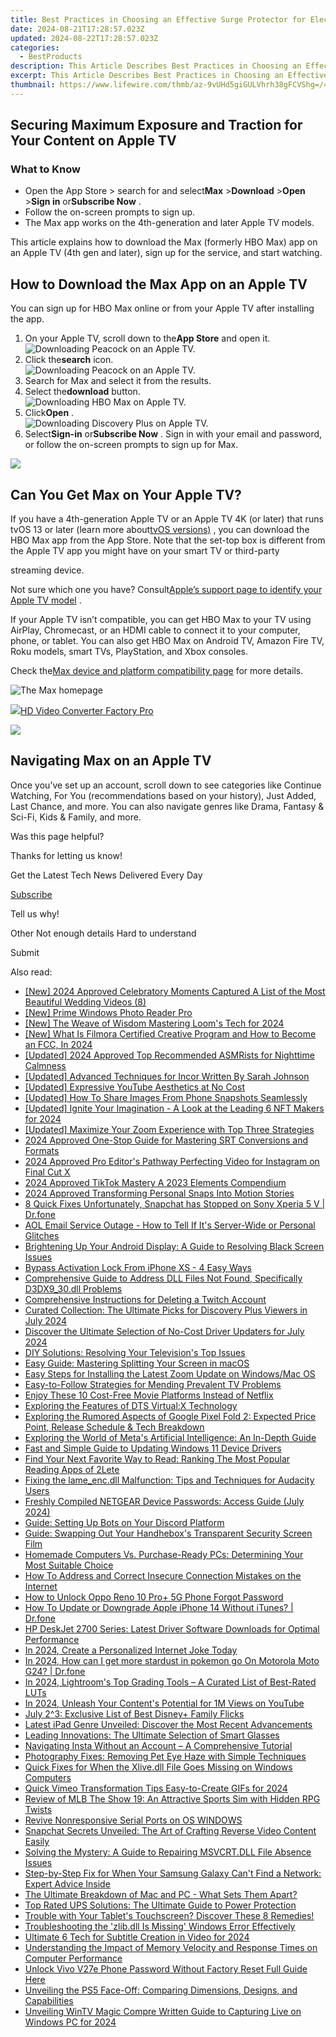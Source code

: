 ```yaml
---
title: Best Practices in Choosing an Effective Surge Protector for Electronics
date: 2024-08-21T17:28:57.023Z
updated: 2024-08-22T17:28:57.023Z
categories:
  - BestProducts
description: This Article Describes Best Practices in Choosing an Effective Surge Protector for Electronics
excerpt: This Article Describes Best Practices in Choosing an Effective Surge Protector for Electronics
thumbnail: https://www.lifewire.com/thmb/az-9vUHd5giGULVhrh38gFCVShg=/400x300/filters:no_upscale():max_bytes(150000):strip_icc():format(webp)/GettyImages-482141903-596b8b353df78c57f4a8de02.jpg
---
```


## Securing Maximum Exposure and Traction for Your Content on Apple TV
### What to Know

* Open the App Store > search for and select**Max** \>**Download** \>**Open** \>**Sign in** or**Subscribe Now** .
* Follow the on-screen prompts to sign up.
* The Max app works on the 4th-generation and later Apple TV models.

 This article explains how to download the Max (formerly HBO Max) app on an Apple TV (4th gen and later), sign up for the service, and start watching.

## How to Download the Max App on an Apple TV

 You can sign up for HBO Max online or from your Apple TV after installing the app.

1. On your Apple TV, scroll down to the**App Store** and open it.  
![Downloading Peacock on an Apple TV.](https://www.lifewire.com/thmb/VRK85HRo1UkcvrOKEU4C8SvOjaw=/1500x0/filters:no_upscale():max_bytes(150000):strip_icc():format(webp)/AppleTVStreaming2-6e50e4b8f2124deaaea7f71bd6b9c536.jpg)
2. Click the**search** icon.  
![Downloading Peacock on an Apple TV.](https://www.lifewire.com/thmb/snsgs-1eAmuF2Tgst2c9L1foSP8=/1500x0/filters:no_upscale():max_bytes(150000):strip_icc():format(webp)/AppleTVStreaming3-fe551a4273c84758a1b24daf59cea91a.jpg)
3. Search for Max and select it from the results.
4. Select the**download** button.  
![Downloading HBO Max on Apple TV.](https://www.lifewire.com/thmb/clAlHXG05XPwOOFfdcs0GzVZM84=/1500x0/filters:no_upscale():max_bytes(150000):strip_icc():format(webp)/AppleTVStreaming_download-c479544c0e4e48b1a4e31b69321a4c04.jpg)
5. Click**Open** .  
![Downloading Discovery Plus on Apple TV.](https://www.lifewire.com/thmb/XQVowGc4du6AH8CelAdIbZJKlZc=/1500x0/filters:no_upscale():max_bytes(150000):strip_icc():format(webp)/AppleTVStreaming_Open-7269c243919a433b9f9fd80eeab7332e.jpg)
6. Select**Sign-in** or**Subscribe Now** . Sign in with your email and password, or follow the on-screen prompts to sign up for Max.

<!-- affiliate ads begin -->
<a href="https://secure.2checkout.com/order/checkout.php?PRODS=4620780&QTY=1&AFFILIATE=108875&CART=1"><img src="https://secure.avangate.com/images/merchant/07dd4d5a72f5740ef0f035f201951476/728__90banner.jpg" border="0"></a>
<!-- affiliate ads end -->
## Can You Get Max on Your Apple TV?

 If you have a 4th-generation Apple TV or an Apple TV 4K (or later) that runs tvOS 13 or later (learn more about[tvOS versions)](https://www.lifewire.com/what-is-tvos-4690282) , you can download the HBO Max app from the App Store. Note that the set-top box is different from the Apple TV app you might have on your smart TV or third-party  
  
 streaming device.

 Not sure which one you have? Consult[Apple’s support page to identify your Apple TV model](https://support.apple.com/en-us/101605) .

 If your Apple TV isn’t compatible, you can get HBO Max to your TV using AirPlay, Chromecast, or an HDMI cable to connect it to your computer, phone, or tablet. You can also get HBO Max on Android TV, Amazon Fire TV, Roku models, smart TVs, PlayStation, and Xbox consoles.

 Check the[Max device and platform compatibility page](https://help.max.com/us/Answer/Detail/000002506) for more details.

![The Max homepage](https://www.lifewire.com/thmb/Z-X0qMzhVryndXH1JlgVTojX52A=/1500x0/filters:no_upscale():max_bytes(150000):strip_icc():format(webp)/Screenshot2023-08-11at3.41.03PM-613067b3a48e487aa37c15bb98e6fbf2.jpg)

<!-- affiliate ads begin -->
<a href="https://secure.2checkout.com/order/checkout.php?PRODS=4537546&QTY=1&AFFILIATE=108875&CART=1"><img src="https://secure.avangate.com/images/merchant/4b0a0290ad7df100b77e86839989a75e/products/7_copy_2_2_hdpro.png" border="0">HD Video Converter Factory Pro</a>
<!-- affiliate ads end -->
<!-- affiliate ads begin -->
<a href="https://secure.2checkout.com/order/checkout.php?PRODS=33729450&QTY=1&AFFILIATE=108875&CART=1"><img src="https://secure.avangate.com/images/merchant/7f687767ccf20fcea1c9dc4a5adc2326/Digisigner_banner_728_x_90_color_version.png" border="0"></a>
<!-- affiliate ads end -->
## Navigating Max on an Apple TV

 Once you’ve set up an account, scroll down to see categories like Continue Watching, For You (recommendations based on your history), Just Added, Last Chance, and more. You can also navigate genres like Drama, Fantasy & Sci-Fi, Kids & Family, and more.

Was this page helpful?

Thanks for letting us know!

 Get the Latest Tech News Delivered Every Day

[Subscribe](https://www.lifewire.com/#)

Tell us why!

 Other  Not enough details  Hard to understand

 Submit

<ins class="adsbygoogle"
     style="display:block"
     data-ad-format="autorelaxed"
     data-ad-client="ca-pub-7571918770474297"
     data-ad-slot="1223367746"></ins>



<ins class="adsbygoogle"
     style="display:block"
     data-ad-client="ca-pub-7571918770474297"
     data-ad-slot="8358498916"
     data-ad-format="auto"
     data-full-width-responsive="true"></ins>

<span class="atpl-alsoreadstyle">Also read:</span>
<div><ul>
<li><a href="https://youtube-data.techidaily.com/024-approved-celebratory-moments-captured-a-list-of-the-most-beautiful-wedding-videos-8/"><u>[New] 2024 Approved  Celebratory Moments Captured  A List of the Most Beautiful Wedding Videos (8)</u></a></li>
<li><a href="https://extra-support.techidaily.com/new-prime-windows-photo-reader-pro/"><u>[New] Prime Windows Photo Reader Pro</u></a></li>
<li><a href="https://screen-sharing-recording.techidaily.com/new-the-weave-of-wisdom-mastering-looms-tech-for-2024/"><u>[New] The Weave of Wisdom  Mastering Loom's Tech for 2024</u></a></li>
<li><a href="https://youtube-sure.techidaily.com/hat-is-filmora-certified-creative-program-and-how-to-become-an-fcc-in-2024/"><u>[New] What Is Filmora Certified Creative Program and How to Become an FCC, In 2024</u></a></li>
<li><a href="https://fox-access.techidaily.com/updated-2024-approved-top-recommended-asmrists-for-nighttime-calmness/"><u>[Updated] 2024 Approved  Top Recommended ASMRists for Nighttime Calmness</u></a></li>
<li><a href="https://extra-tips.techidaily.com/updated-advanced-techniques-for-incor-written-by-sarah-johnson/"><u>[Updated] Advanced Techniques for Incor Written By  Sarah Johnson</u></a></li>
<li><a href="https://facebook-record-videos.techidaily.com/updated-expressive-youtube-aesthetics-at-no-cost/"><u>[Updated] Expressive YouTube Aesthetics at No Cost</u></a></li>
<li><a href="https://snapchat-videos.techidaily.com/updated-how-to-share-images-from-phone-snapshots-seamlessly/"><u>[Updated] How To Share Images From Phone Snapshots Seamlessly</u></a></li>
<li><a href="https://vp-tips.techidaily.com/updated-ignite-your-imagination-a-look-at-the-leading-6-nft-makers-for-2024/"><u>[Updated] Ignite Your Imagination - A Look at the Leading 6 NFT Makers for 2024</u></a></li>
<li><a href="https://extra-guidance.techidaily.com/updated-maximize-your-zoom-experience-with-top-three-strategies/"><u>[Updated] Maximize Your Zoom Experience with Top Three Strategies</u></a></li>
<li><a href="https://fox-cloud.techidaily.com/2024-approved-one-stop-guide-for-mastering-srt-conversions-and-formats/"><u>2024 Approved  One-Stop Guide for Mastering SRT Conversions and Formats</u></a></li>
<li><a href="https://instagram-videos.techidaily.com/2024-approved-pro-editors-pathway-perfecting-video-for-instagram-on-final-cut-x/"><u>2024 Approved  Pro Editor's Pathway  Perfecting Video for Instagram on Final Cut X</u></a></li>
<li><a href="https://tiktok-video-recordings.techidaily.com/2024-approved-tiktok-mastery-a-2023-elements-compendium/"><u>2024 Approved  TikTok Mastery  A 2023 Elements Compendium</u></a></li>
<li><a href="https://fox-helps.techidaily.com/2024-approved-transforming-personal-snaps-into-motion-stories/"><u>2024 Approved  Transforming Personal Snaps Into Motion Stories</u></a></li>
<li><a href="https://howto.techidaily.com/8-quick-fixes-unfortunately-snapchat-has-stopped-on-sony-xperia-5-v-drfone-by-drfone-fix-android-problems-fix-android-problems/"><u>8 Quick Fixes Unfortunately, Snapchat has Stopped on Sony Xperia 5 V | Dr.fone</u></a></li>
<li><a href="https://techtrends.techidaily.com/aol-email-service-outage-how-to-tell-if-its-server-wide-or-personal-glitches/"><u>AOL Email Service Outage - How to Tell If It's Server-Wide or Personal Glitches</u></a></li>
<li><a href="https://techtrends.techidaily.com/brightening-up-your-android-display-a-guide-to-resolving-black-screen-issues/"><u>Brightening Up Your Android Display: A Guide to Resolving Black Screen Issues</u></a></li>
<li><a href="https://activate-lock.techidaily.com/bypass-activation-lock-from-iphone-xs-4-easy-ways-by-drfone-ios/"><u>Bypass Activation Lock From iPhone XS - 4 Easy Ways</u></a></li>
<li><a href="https://techtrends.techidaily.com/comprehensive-guide-to-address-dll-files-not-found-specifically-d3dx930dll-problems/"><u>Comprehensive Guide to Address DLL Files Not Found, Specifically D3DX9_30.dll Problems</u></a></li>
<li><a href="https://techtrends.techidaily.com/comprehensive-instructions-for-deleting-a-twitch-account/"><u>Comprehensive Instructions for Deleting a Twitch Account</u></a></li>
<li><a href="https://techtrends.techidaily.com/curated-collection-the-ultimate-picks-for-discovery-plus-viewers-in-july-2024/"><u>Curated Collection: The Ultimate Picks for Discovery Plus Viewers in July 2024</u></a></li>
<li><a href="https://techtrends.techidaily.com/discover-the-ultimate-selection-of-no-cost-driver-updaters-for-july-2024/"><u>Discover the Ultimate Selection of No-Cost Driver Updaters for July 2024</u></a></li>
<li><a href="https://techtrends.techidaily.com/diy-solutions-resolving-your-televisions-top-issues/"><u>DIY Solutions: Resolving Your Television's Top Issues</u></a></li>
<li><a href="https://techtrends.techidaily.com/easy-guide-mastering-splitting-your-screen-in-macos/"><u>Easy Guide: Mastering Splitting Your Screen in macOS</u></a></li>
<li><a href="https://techtrends.techidaily.com/easy-steps-for-installing-the-latest-zoom-update-on-windowsmac-os/"><u>Easy Steps for Installing the Latest Zoom Update on Windows/Mac OS</u></a></li>
<li><a href="https://tech-recovery.techidaily.com/easy-to-follow-strategies-for-mending-prevalent-tv-problems/"><u>Easy-to-Follow Strategies for Mending Prevalent TV Problems</u></a></li>
<li><a href="https://techtrends.techidaily.com/enjoy-these-10-cost-free-movie-platforms-instead-of-netflix/"><u>Enjoy These 10 Cost-Free Movie Platforms Instead of Netflix</u></a></li>
<li><a href="https://techtrends.techidaily.com/exploring-the-features-of-dts-virtualx-technology/"><u>Exploring the Features of DTS Virtual:X Technology</u></a></li>
<li><a href="https://techtrends.techidaily.com/exploring-the-rumored-aspects-of-google-pixel-fold-2-expected-price-point-release-schedule-and-tech-breakdown/"><u>Exploring the Rumored Aspects of Google Pixel Fold 2: Expected Price Point, Release Schedule & Tech Breakdown</u></a></li>
<li><a href="https://techtrends.techidaily.com/exploring-the-world-of-metas-artificial-intelligence-an-in-depth-guide/"><u>Exploring the World of Meta's Artificial Intelligence: An In-Depth Guide</u></a></li>
<li><a href="https://tech-recovery.techidaily.com/fast-and-simple-guide-to-updating-windows-11-device-drivers/"><u>Fast and Simple Guide to Updating Windows 11 Device Drivers</u></a></li>
<li><a href="https://techtrends.techidaily.com/find-your-next-favorite-way-to-read-ranking-the-most-popular-reading-apps-of-2lete/"><u>Find Your Next Favorite Way to Read: Ranking The Most Popular Reading Apps of 2Lete</u></a></li>
<li><a href="https://techtrends.techidaily.com/fixing-the-lameencdll-malfunction-tips-and-techniques-for-audacity-users/"><u>Fixing the lame_enc.dll Malfunction: Tips and Techniques for Audacity Users</u></a></li>
<li><a href="https://techtrends.techidaily.com/freshly-compiled-netgear-device-passwords-access-guide-july-2024/"><u>Freshly Compiled NETGEAR Device Passwords: Access Guide (July 2024)</u></a></li>
<li><a href="https://techtrends.techidaily.com/guide-setting-up-bots-on-your-discord-platform/"><u>Guide: Setting Up Bots on Your Discord Platform</u></a></li>
<li><a href="https://techtrends.techidaily.com/guide-swapping-out-your-handheboxs-transparent-security-screen-film/"><u>Guide: Swapping Out Your Handhebox's Transparent Security Screen Film</u></a></li>
<li><a href="https://techtrends.techidaily.com/homemade-computers-vs-purchase-ready-pcs-determining-your-most-suitable-choice/"><u>Homemade Computers Vs. Purchase-Ready PCs: Determining Your Most Suitable Choice</u></a></li>
<li><a href="https://techtrends.techidaily.com/how-to-address-and-correct-insecure-connection-mistakes-on-the-internet/"><u>How To Address and Correct Insecure Connection Mistakes on the Internet</u></a></li>
<li><a href="https://review-topics.techidaily.com/how-to-unlock-oppo-reno-10-proplus-5g-phone-forgot-password-by-drfone-android-unlock-android-unlock/"><u>How to Unlock Oppo Reno 10 Pro+ 5G Phone Forgot Password</u></a></li>
<li><a href="https://techidaily.com/how-to-update-or-downgrade-apple-iphone-14-without-itunes-drfone-by-drfone-ios-system-repair-ios-system-repair/"><u>How To Update or Downgrade Apple iPhone 14 Without iTunes? | Dr.fone</u></a></li>
<li><a href="https://win-dash.techidaily.com/hp-deskjet-2700-series-latest-driver-software-downloads-for-optimal-performance/"><u>HP DeskJet 2700 Series: Latest Driver Software Downloads for Optimal Performance</u></a></li>
<li><a href="https://extra-information.techidaily.com/in-2024-create-a-personalized-internet-joke-today/"><u>In 2024, Create a Personalized Internet Joke Today</u></a></li>
<li><a href="https://android-pokemon-go.techidaily.com/in-2024-how-can-i-get-more-stardust-in-pokemon-go-on-motorola-moto-g24-drfone-by-drfone-virtual-android/"><u>In 2024, How can I get more stardust in pokemon go On Motorola Moto G24? | Dr.fone</u></a></li>
<li><a href="https://extra-skills.techidaily.com/in-2024-lightrooms-top-grading-tools-a-curated-list-of-best-rated-luts/"><u>In 2024, Lightroom's Top Grading Tools – A Curated List of Best-Rated LUTs</u></a></li>
<li><a href="https://some-skills.techidaily.com/in-2024-unleash-your-contents-potential-for-1m-views-on-youtube/"><u>In 2024, Unleash Your Content's Potential for 1M Views on YouTube</u></a></li>
<li><a href="https://techtrends.techidaily.com/july-23-exclusive-list-of-best-disneyplus-family-flicks/"><u>July 2^3: Exclusive List of Best Disney+ Family Flicks</u></a></li>
<li><a href="https://techtrends.techidaily.com/latest-ipad-genre-unveiled-discover-the-most-recent-advancements/"><u>Latest iPad Genre Unveiled: Discover the Most Recent Advancements</u></a></li>
<li><a href="https://techtrends.techidaily.com/leading-innovations-the-ultimate-selection-of-smart-glasses/"><u>Leading Innovations: The Ultimate Selection of Smart Glasses</u></a></li>
<li><a href="https://techtrends.techidaily.com/navigating-insta-without-an-account-a-comprehensive-tutorial/"><u>Navigating Insta Without an Account – A Comprehensive Tutorial</u></a></li>
<li><a href="https://techtrends.techidaily.com/photography-fixes-removing-pet-eye-haze-with-simple-techniques/"><u>Photography Fixes: Removing Pet Eye Haze with Simple Techniques</u></a></li>
<li><a href="https://techtrends.techidaily.com/quick-fixes-for-when-the-xlivedll-file-goes-missing-on-windows-computers/"><u>Quick Fixes for When the Xlive.dll File Goes Missing on Windows Computers</u></a></li>
<li><a href="https://vimeo-videos.techidaily.com/quick-vimeo-transformation-tips-easy-to-create-gifs-for-2024/"><u>Quick Vimeo Transformation Tips  Easy-to-Create GIFs for 2024</u></a></li>
<li><a href="https://buynow-help.techidaily.com/review-of-mlb-the-show-19-an-attractive-sports-sim-with-hidden-rpg-twists/"><u>Review of MLB The Show 19: An Attractive Sports Sim with Hidden RPG Twists</u></a></li>
<li><a href="https://driver-error.techidaily.com/revive-nonresponsive-serial-ports-on-os-windows/"><u>Revive Nonresponsive Serial Ports on OS WINDOWS</u></a></li>
<li><a href="https://techtrends.techidaily.com/snapchat-secrets-unveiled-the-art-of-crafting-reverse-video-content-easily/"><u>Snapchat Secrets Unveiled: The Art of Crafting Reverse Video Content Easily</u></a></li>
<li><a href="https://techtrends.techidaily.com/solving-the-mystery-a-guide-to-repairing-msvcrtdll-file-absence-issues/"><u>Solving the Mystery: A Guide to Repairing MSVCRT.DLL File Absence Issues</u></a></li>
<li><a href="https://techtrends.techidaily.com/1722887245547-step-by-step-fix-for-when-your-samsung-galaxy-cant-find-a-network-expert-advice-inside/"><u>Step-by-Step Fix for When Your Samsung Galaxy Can't Find a Network: Expert Advice Inside</u></a></li>
<li><a href="https://techtrends.techidaily.com/the-ultimate-breakdown-of-mac-and-pc-what-sets-them-apart/"><u>The Ultimate Breakdown of Mac and PC - What Sets Them Apart?</u></a></li>
<li><a href="https://techtrends.techidaily.com/top-rated-ups-solutions-the-ultimate-guide-to-power-protection/"><u>Top Rated UPS Solutions: The Ultimate Guide to Power Protection</u></a></li>
<li><a href="https://fox-that.techidaily.com/trouble-with-your-tablets-touchscreen-discover-these-8-remedies/"><u>Trouble with Your Tablet's Touchscreen? Discover These 8 Remedies!</u></a></li>
<li><a href="https://techtrends.techidaily.com/troubleshooting-the-zlibdll-is-missing-windows-error-effectively/"><u>Troubleshooting the 'zlib.dll Is Missing' Windows Error Effectively</u></a></li>
<li><a href="https://some-skills.techidaily.com/ultimate-6-tech-for-subtitle-creation-in-video-for-2024/"><u>Ultimate 6 Tech for Subtitle Creation in Video for 2024</u></a></li>
<li><a href="https://techtrends.techidaily.com/understanding-the-impact-of-memory-velocity-and-response-times-on-computer-performance/"><u>Understanding the Impact of Memory Velocity and Response Times on Computer Performance</u></a></li>
<li><a href="https://android-unlock.techidaily.com/unlock-vivo-v27e-phone-password-without-factory-reset-full-guide-here-by-drfone-android/"><u>Unlock Vivo V27e Phone Password Without Factory Reset Full Guide Here</u></a></li>
<li><a href="https://techtrends.techidaily.com/unveiling-the-ps5-face-off-comparing-dimensions-designs-and-capabilities/"><u>Unveiling the PS5 Face-Off: Comparing Dimensions, Designs, and Capabilities</u></a></li>
<li><a href="https://visual-screen-recording.techidaily.com/unveiling-wintv-magic-compre-written-guide-to-capturing-live-on-windows-pc-for-2024/"><u>Unveiling WinTV Magic  Compre Written Guide to Capturing Live on Windows PC for 2024</u></a></li>
</ul></div>

